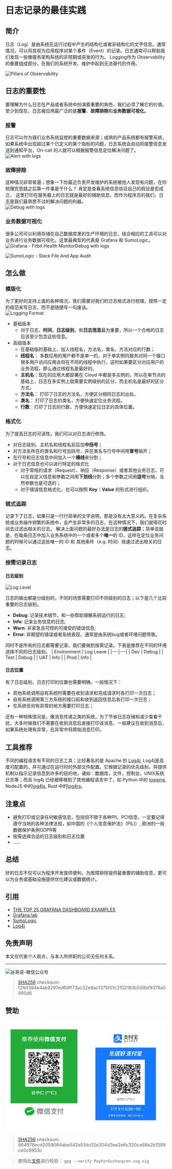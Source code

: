 # 日志记录的最佳实践

## 简介

日志（Log）是由系统在运行过程中产生的结构化或者非结构化的文字信息。通常情况，可以将其视为应用程序对某个事件（Event）的记录。日志通常可以帮助我们发现一些微服务架构系统的非预期或突发的行为。
Logging作为 Observability的重要组成部分，在我们的系统开发、维护中起到无法替代的作用。

<img src='https://cdn.staticaly.com/gh/guzhongren/data-hosting@main/Software-Engineering/Observability/01.Pillars-of-Observability.drawio.5ewrap798t40.webp' alt='Pillars of Observability' style="clear: both; display: block; margin: auto;" />

## 日志的重要性

要理解为什么日志在产品或者系统中扮演着重要的角色，我们必须了解它的价值。至少到现在，日志被应用最广泛的是**报警**、**故障排除**和**业务数据可视化**。

### 报警
日志可以作为我们业务系统监控的重要数据来源；成熟的产品系统都有报警系统，如果系统中出现超过某个已定义的某个指标的问题，日志系统会自动将报警信息发送到通知平台，On-call 的人就可以根据报警信息定位解决问题了。
 <img src='https://grafana.com/static/img/logs/logs-prometheus-alterting.svg' alt='Alert with logs' style="clear: both; display: block; margin: auto;" />
### 故障排除
这种情况非常普遍；想象一下你最近负责开发维护的系统被他人发现有问题，在你梳理完思路之后第一件事是干什么？ 肯定是查看系统信息验证自己的假设是否成立， 这里打印在服务器上的日志就是最好的辅助信息。而作为程序员的我们，日志是我们最熟悉不过的解决问题的利器。
<img src='https://grafana.com/static/img/logs/logs-effective-debugging.gif' alt='Debug with logs' style="clear: both; display: block; margin: auto;" />
### 业务数据可视化
很多公司可以利用存储在自己数据库里的生产环境的日志，结合相应的工具可以对业务进行业务数据可视化。这里最典型的代表是 Grafana 和 SumoLogic。
<img src='https://images.contentful.com/aw6mkmszlj4x/4aSWLe82Z68yjdprQJHnLu/436403e98a0f28af4f38a6da948a84bc/fitbithealthmonitor.png' alt='Grafana - Fitbit Health MonitorDebug with logs' style="clear: both; display: block; margin: auto;"/>

<img src='https://help.sumologic.com/@api/deki/files/7186/Slack_File_And_App_Audit.png?revision=1' alt='SumoLogic - Slack File And App Audit' style="clear: both; display: block; margin: auto;" />

## 怎么做
### 模版化
为了更好的支持上面的各种情况，我们需要对我们的日志格式进行梳理，按照一定的规范来写日志，而不是随便写一句废话。
<img src='https://cdn.staticaly.com/gh/guzhongren/data-hosting@main/Software-Engineering/Observability/Logging/logging.25uhyh14zi2o.webp' alt='Logging Format' style="clear: both; display: block; margin: auto;" />
- 基础版本
	- 对于日志，**时间**，**日志级别**，和**日志信息**最为重要，所以一个合格的日志应该至少包含这些信息。
- 高级版本
	- 在基础版的基础上，加入线程名，方法名，类名，方法对应的行数；
	- **线程名**： 多数应用的用户都不是单一的，对于单实例的服务对同一个接口很多用户访问应用会将在不同的线程中执行，这时如果要区分对应用户的业务流程，那么通过线程名是最好的。
	- **主机名**：现在的应用大都部署在 Cloud 中都是多实例的，所以在单节点的基础上，日志在多实例上就需要实例级别的区分，而主机名是最好的区分方式。
	- **方法名**： 打印了日志的方法名，方便区分相同日志的出处。
	- **类名**： 打印了日志的类名，方便快速定位业务流程。
	- **行数**：打印了日志的行数，方便快速定位日志的具体位置。
### 格式化

为了提高日志的可读性，我们可以对日志进行修饰。

- 对日志级别、主机名和线程名前后加**中括号**；
- 对方法名所在的类名和行号加括号，并在类名与行号中间用**冒号**隔开；
- 在行号和日志信息中间加入一个**横线**来分割；
- 对于日志信息也可以进行特定的格式化
  - 对于常规的请求（Request）、响应（Response）或者其他业务日志，可以在自定义信息和参数之间用**下划线**分割；多个参数之间用**逗号**分隔，当然参数也是可选的；
  - 对于错误信息格式化，也可以按照 **Key：Value** 的形式进行组织。

### 链式追踪

记录下了日志，如果只是一行行简单的文字说明，那是没有太大意义的。在复杂系统或业务操作频繁的系统中，会产生非常多的日志，在这种情况下，我们就得花时间去过滤出相关的日志。
解决上面问题的最好办法是日志的**链式追踪**；简单说就是，在每条日志中加入业务系统中的一个或者多个**唯一**的 ID，这样在定位业务问题的时候可以通过这些唯一的 ID 和 其他条件（e.g. 时间）快速过滤出相关的日志。

### 按需记录日志

#### 日志级别

<img src='https://cdn.staticaly.com/gh/guzhongren/data-hosting@main/Software-Engineering/Observability/Logging/Log-level.1p6czhkrcnr4.webp' alt='Log Level' style="clear: both; display: block; margin: auto;" />

日志的输出都是分级别的，不同的场景需要打印不同级别的日志；以下是几个比较重要的日志级别。

- **Debug**: 记录技术细节，和一些帮助理解系统运行的日志;
- **Info**: 记录业务信息的日志;
- **Warn**: 非紧急且可控的可接受的错误信息;
- **Error**: 非期望的错误或者系统表现，通常是由系统bug或者环境问题导致。

同时不是所有的日志都需要记录，我们要做到按需记录。下表是推荐在不同的环境选择不同的日志级别。
| Environment | Log Leave |
|---|---|
| Dev | Debug |
| Test | Debug |
| UAT | Info |
| Prod | Info |

#### 日志位置

有了日志级别，日志打印的位置也需要明确。一般情况下：
- 其他系统调用自有系统时需要在收到请求和完成请求时各打印一次日志；
- 自有系统调用第三方系统的接口前和收到返回信息后各打印一次日志；
- 在系统任何有异常的地方需要打印日志；

还有一种特殊情况是，像消息传递之类的系统，为了节省日志存储和减少查看干扰，大多时候我们不需要在收到消息后直接打印该消息，一般建议在收到消息后，如果系统处理有异常，在异常中将原始消息打印。
## 工具推荐
不同的编程语言有不同的日志工具；比较著名的是 Apache 的 [Log4j](https://logging.apache.org/log4j), Log4j是高度可配置的，并可通过在运行时的外部文件配置。它根据记录的优先级别，并提供机制以指示记录信息到许多的目的地，诸如：数据库，文件，控制台，UNIX系统日志等；而且 log4j 已经被移植到了其他编程语言中了，如 Python 中的 [logging](https://docs.python.org/3/library/logging.html), NodeJS 中的[log4js](https://www.npmjs.com/package/log4js), Rust 中的[log4rs](https://crates.io/crates/log4rs)。
## 注意点

- 避免打印或记录任何敏感信息，包括但不限于各种PII，PCI信息，一定要记得遵守当地的各种法律法规，如中国的《个人信息保护法》（PILI）, 欧洲的一般数据保护条例GDPR等
- 按需选择合适的日志级别和日志位置
- ......
## 总结
好的日志不仅可以为程序开发提供便利，为故障排除提供最重要的辅助信息，更可以为业务或基础设施提供优化建议或数据统计。

## 引用

- [THE TOP 25 GRAFANA DASHBOARD EXAMPLES](https://logit.io/blog/post/the-top-21-grafana-dashboards-and-visualisations)
- [Grafana lab](https://grafana.com/)
- [SumoLogic](https://www.sumologic.com/)
- [Log4j](https://logging.apache.org/log4j)

## 免责声明

本文仅代表个人观点，与本人所供职的公司无任何关系。

----
![谷哥说-微信公众号](https://cdn.jsdelivr.net/gh/guzhongren/data-hosting@main/20210819/wechat.ae9zxgscqcg.png)
> [SHA256](https://emn178.github.io/online-tools/sha256_checksum.html) checksum: f2fe1394e4ab9297ed69ff73ac32e9ac1375f01c2102183b509bf9379a5995d6

## 赞助

![PayForGuzhongren](/images/pay/PayForGuzhongren.svg)
> [SHA256](https://emn178.github.io/online-tools/sha256_checksum.html) checksum: 964978ecd2059064abe542e51dc02e204d3ee2e6c320ca68e2b1399ce0c6953c

> 使用此[文件](https://guzhongren.github.io/images/pay/payforguzhongren.svg.sig)进行校验： `gpg --verify PayForGuzhongren.svg.sig`

